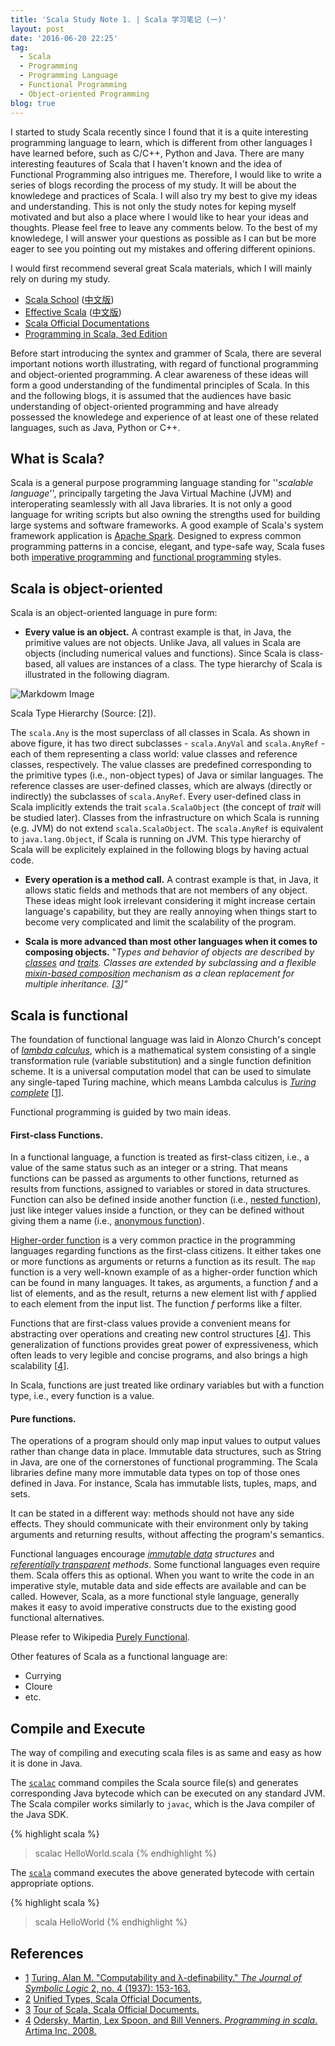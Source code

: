 ```yaml
---
title: 'Scala Study Note 1. | Scala 学习笔记 (一)'
layout: post
date: '2016-06-20 22:25'
tag:
  - Scala
  - Programming
  - Programming Language
  - Functional Programming
  - Object-oriented Programming
blog: true
---
```


I started to study Scala recently since I found that it is a quite interesting programming language to learn, which is different from other languages I have learned before, such as C/C++, Python and Java. There are many interesting feautures of Scala that I haven't known and the idea of Functional Programming also intrigues me. Therefore, I would like to write a series of blogs recording the process of my study. It will be about the knowledege and practices of Scala. I will also try my best to give my ideas and understanding. This is not only the study notes for keping myself motivated and but also a place where I would like to hear your ideas and thoughts. Please feel free to leave any comments below. To the best of my knowledege, I will answer your questions as possible as I can but be more eager to see you pointing out my mistakes and offering different opinions.

I would first recommend several great Scala materials, which I will mainly rely on during my study.

 - [Scala School](http://twitter.github.io/scala_school/index.html) ([中文版](http://twitter.github.io/scala_school/zh_cn/index.html))
 - [Effective Scala](http://twitter.github.io/effectivescala/) ([中文版](http://twitter.github.io/effectivescala/index-cn.html))
 - [Scala Official Documentations](http://docs.scala-lang.org/index.html)
 - [Programming in Scala, 3ed Edition](http://www.artima.com/shop/programming_in_scala_3ed)

Before start introducing the syntex and grammer of Scala, there are several important notions worth illustrating, with regard of functional programming and object-oriented programming. A clear awareness of these ideas will form a good understanding of the fundimental principles of Scala. In this and the following blogs, it is assumed that the audiences have basic understanding of object-oriented programming and have already possessed the knowledege and experience of at least one of these related languages, such as Java, Python or C++.


## What is Scala?

Scala is a general purpose programming language standing for ''*scalable language*'', principally targeting the Java Virtual Machine (JVM) and interoperating seamlessly with all Java libraries. It is not only a good language for writing scripts but also owning the strengths used for building large systems and software frameworks. A good example of Scala's system framework application is [Apache Spark](http://spark.apache.org/). Designed to express common programming patterns in a concise, elegant, and type-safe way, Scala fuses both [imperative programming](https://en.wikipedia.org/wiki/Imperative_programming) and [functional programming](https://en.wikipedia.org/wiki/Functional_programming) styles.


## Scala is object-oriented

Scala is an object-oriented language in pure form:

 - **Every value is an object.** A contrast example is that, in Java, the primitive values are not objects. Unlike Java, all values in Scala are objects (including numerical values and functions). Since Scala is class-based, all values are instances of a class. The type hierarchy of Scala is illustrated in the following diagram.

 ![Markdowm Image][5]
 <figcaption class="caption">
  Scala Type Hierarchy (Source: [2]).
 </figcaption>

  The `scala.Any` is the most superclass of all classes in Scala. As shown in above figure, it has two direct subclasses - `scala.AnyVal` and `scala.AnyRef` - each of them representing a class world: value classes and reference classes, respectively. The value classes are predefined corresponding to the primitive types (i.e., non-object types) of Java or similar languages. The reference classes are user-defined classes, which are always (directly or indirectly) the subclasses of `scala.AnyRef`. Every user-defined class in Scala implicitly extends the trait `scala.ScalaObject` (the concept of *trait* will be studied later). Classes from the infrastructure on which Scala is running (e.g. JVM) do not extend `scala.ScalaObject`. The `scala.AnyRef` is equivalent to `java.lang.Object`, if Scala is running on JVM. This type hierarchy of Scala will be explicitely explained in the following blogs by having actual code.
  <!-- Please note that the diagram above also shows implicit conversions between the value classes. -->
  <!-- Here is an example that demonstrates that both numbers, characters, boolean values, and functions are objects just like every other object: -->

 - **Every operation is a method call.** A contrast example is that, in Java, it allows static fields and methods that are not members of any object. These ideas might look irrelevant considering it might increase certain language's capability, but they are really annoying when things start to become very complicated and limit the scalability of the program.

 - **Scala is more advanced than most other languages when it comes to composing objects.** "*Types and behavior of objects are described by [classes](http://docs.scala-lang.org/tutorials/tour/classes.html) and [traits](http://docs.scala-lang.org/tutorials/tour/traits.html). Classes are extended by subclassing and a flexible [mixin-based composition](http://docs.scala-lang.org/tutorials/tour/mixin-class-composition.html) mechanism as a clean replacement for multiple inheritance. [[3]]"*
 <!-- Mixin composition takes the members of a class and adds the members of a number of traits to them. In this way, different aspects of classes can be encapsulated in different traits. This looks a bit like multiple inheritance, but differs when it comes to the details. Unlike a class, a trait can add some new functionality to an unspecified superclass. This makes traits more "pluggable" than classes. In particular, it avoids the classical "diamond inheritance" problems of multiple inheritance, which arise when the same class is inherited via several different paths. -->



<!-- For example, when you say 1 + 2 in Scala, you are actually invoking a method named + defined in class Int. You can define methods with operator-like names that clients of your API can then use in operator notation. -->
<!-- This is how the designer of Scala's actors API enabled you to use expressions such as requester ! sum shown in the previous example: '!' is a method of the Actor class. -->




## Scala is functional

The foundation of functional language was laid in Alonzo Church's concept of <span class="evidence">*[lambda calculus](https://en.wikipedia.org/wiki/Lambda_calculus)*</span>, which is a mathematical system consisting of a single transformation rule (variable substitution) and a single function definition scheme. It is a universal computation model that can be used to simulate any single-taped Turing machine, which means Lambda calculus is *[Turing complete](https://en.wikipedia.org/wiki/Turing_completeness)* [[1]].

Functional programming is guided by two main ideas.

<!------------------------------------------------>

#### First-class Functions.

In a functional language, a function is treated as first-class citizen, i.e., a value of the same status such as an integer or a string. That means functions can be passed as arguments to other functions, returned as results from functions, assigned to variables or stored in data structures. Function can also be defined inside another function (i.e., [nested function](https://en.wikipedia.org/wiki/Nested_function)), just like integer values inside a function, or they can be defined without giving them a name (i.e., [anonymous function](https://en.wikipedia.org/wiki/Anonymous_function)).

[Higher-order function](https://en.wikipedia.org/wiki/Higher-order_function) is a very common practice in the programming languages regarding functions as the first-class citizens. It either takes one or more functions as arguments or returns a function as its result. The `map` function is a very well-known example of as a higher-order function which can be found in many languages. It takes, as arguments, a function *f* and a list of elements, and as the result, returns a new element list with *f* applied to each element from the input list. The function *f* performs like a filter.

Functions that are first-class values provide a convenient means for abstracting over operations and creating new control structures [[4]]. This generalization of functions provides great power of expressiveness, which often leads to very legible and concise programs, and also brings a high scalability [[4]].
<!-- As an example, the receive construct shown previously in the actor example is an invocation of a method that takes a function as argument. The code inside the receive construct is a function that is passed unexecuted into the receive method. -->

In Scala, functions are just treated like ordinary variables but with a function type, i.e., every function is a value.


<!-- In most traditional languages, by contrast, functions are not values. Languages that do have function values often relegate them to second-class status. For example, the function pointers of C and C++ do not have the same status as non-functional values in those languages: function pointers can only refer to global functions, they do not allow you to define first-class nested functions that refer to some values in their environment. Nor do they allow you to define unnamed function literals. -->


<!------------------------------------------------>

#### Pure functions.

The operations of a program should only map input values to output values rather than change data in place. Immutable data structures, such as String in Java, are one of the cornerstones of functional programming. The Scala libraries define many more immutable data types on top of those ones defined in Java. For instance, Scala has immutable lists, tuples, maps, and sets.

It can be stated in a different way: methods should not have any side effects. They should communicate with their environment only by taking arguments and returning results, without affecting the program's semantics.

Functional languages encourage *[immutable data](https://en.wikipedia.org/wiki/Immutable_object) structures* and *[referentially transparent](https://en.wikipedia.org/wiki/Referential_transparency) methods*. Some functional languages even require them. Scala offers this as optional. When you want to write the code in an imperative style, mutable data and side effects are available and can be called. However, Scala, as a more functional style language, generally makes it easy to avoid imperative constructs due to the existing good functional alternatives.

Please refer to Wikipedia [Purely Functional](https://en.wikipedia.org/wiki/Purely_functional).


Other features of Scala as a functional language are:

- Currying
- Cloure
- etc.




## Compile and Execute

The way of compiling and executing scala files is as same and easy as how it is done in Java.

The [`scalac`](http://www.scala-lang.org/old/sites/default/files/linuxsoft_archives/docu/files/tools/scala.html) command compiles the Scala source file(s) and generates corresponding Java bytecode which can be executed on any standard JVM. The Scala compiler works similarly to `javac`, which is the Java compiler of the Java SDK.

{% highlight scala %}
> scalac HelloWorld.scala
{% endhighlight %}

The [`scala`](http://www.scala-lang.org/old/sites/default/files/linuxsoft_archives/docu/files/tools/scala.html) command executes the above generated bytecode with certain appropriate options.

{% highlight scala %}
> scala HelloWorld
{% endhighlight %}






## References

* [1] [Turing, Alan M. "Computability and λ-definability." *The Journal of Symbolic Logic* 2, no. 4 (1937): 153-163.][1]
* [2] [Unified Types, Scala Official Documents.][2]
* [3] [Tour of Scala, Scala Official Documents.][3]
* [4] [Odersky, Martin, Lex Spoon, and Bill Venners. *Programming in scala*. Artima Inc, 2008.][4]




[1]: http://www.jstor.org/stable/pdf/2268280.pdf?_=1467991877981
[2]: http://docs.scala-lang.org/tutorials/tour/unified-types.html
[3]: http://docs.scala-lang.org/tutorials/tour/tour-of-scala
[4]: https://cs.uwaterloo.ca/~brecht/courses/702/Possible-Readings/scala/ProgrammingInScala.pdf
[5]: http://lmazy.verrech.net/wp-content/uploads/2011/02/scala_type_hierarchy.png

